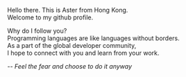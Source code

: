 Hello there. This is Aster from Hong Kong. <br>
Welcome to my github profile. 


Why do I follow you?<br>
Programming languages are like languages without borders. <br>
As a part of the global developer community,<br>
I hope to connect with you and learn from your work. 

_-- Feel the fear and choose to do it anyway_

